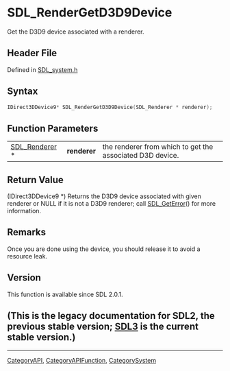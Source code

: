 # SDL_RenderGetD3D9Device

Get the D3D9 device associated with a renderer.

## Header File

Defined in [SDL_system.h](https://github.com/libsdl-org/SDL/blob/SDL2/include/SDL_system.h)

## Syntax

```c
IDirect3DDevice9* SDL_RenderGetD3D9Device(SDL_Renderer * renderer);
```

## Function Parameters

|                                |              |                                                           |
| ------------------------------ | ------------ | --------------------------------------------------------- |
| [SDL_Renderer](SDL_Renderer) * | **renderer** | the renderer from which to get the associated D3D device. |

## Return Value

(IDirect3DDevice9 *) Returns the D3D9 device associated with given renderer
or NULL if it is not a D3D9 renderer; call [SDL_GetError](SDL_GetError)()
for more information.

## Remarks

Once you are done using the device, you should release it to avoid a
resource leak.

## Version

This function is available since SDL 2.0.1.

## (This is the legacy documentation for SDL2, the previous stable version; [SDL3](https://wiki.libsdl.org/SDL3/) is the current stable version.)



----
[CategoryAPI](CategoryAPI), [CategoryAPIFunction](CategoryAPIFunction), [CategorySystem](CategorySystem)

